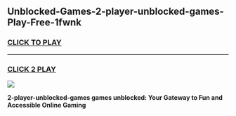 
## Unblocked-Games-2-player-unblocked-games-Play-Free-1fwnk
<h3>
<a href="https://premium76.site?title=2-player-unblocked-games&ref=18A">CLICK TO PLAY</a></h3>
<hr>

<h3>
<a href="https://premium76.site?title=2-player-unblocked-games&ref=18A">CLICK 2 PLAY</a>
  
</h3>

<a href="https://premium76.site?title=2-player-unblocked-games&ref=18A"><img src="https://clearcache.store/games.png"></a>


**2-player-unblocked-games games unblocked: Your Gateway to Fun and Accessible Online Gaming**
